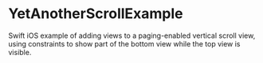 # YetAnotherScrollExample

Swift iOS example of adding views to a paging-enabled vertical scroll view, using constraints to show part of the bottom view while the top view is visible.
